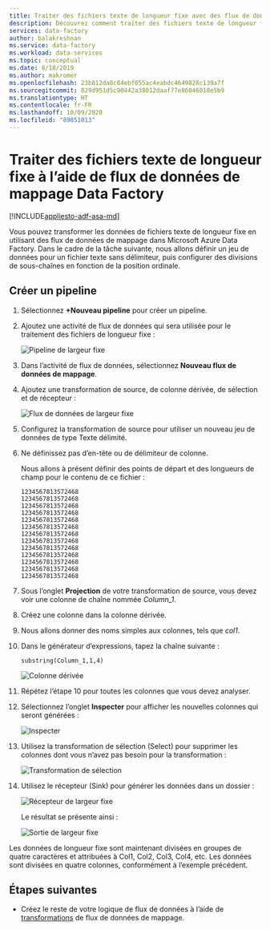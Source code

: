 ```yaml
---
title: Traiter des fichiers texte de longueur fixe avec des flux de données de mappage dans Azure Data Factory
description: Découvrez comment traiter des fichiers texte de longueur fixe dans Azure Data Factory à l’aide de flux de données de mappage.
services: data-factory
author: balakreshnan
ms.service: data-factory
ms.workload: data-services
ms.topic: conceptual
ms.date: 8/18/2019
ms.author: makromer
ms.openlocfilehash: 23b812da8c84ebf055ac4eabdc4649828c139a7f
ms.sourcegitcommit: 829d951d5c90442a38012daaf77e86046018e5b9
ms.translationtype: HT
ms.contentlocale: fr-FR
ms.lasthandoff: 10/09/2020
ms.locfileid: "89051013"
---
```

# <a name="process-fixed-length-text-files-by-using-data-factory-mapping-data-flows"></a>Traiter des fichiers texte de longueur fixe à l’aide de flux de données de mappage Data Factory

[!INCLUDE[appliesto-adf-asa-md](includes/appliesto-adf-asa-md.md)]

Vous pouvez transformer les données de fichiers texte de longueur fixe en utilisant des flux de données de mappage dans Microsoft Azure Data Factory. Dans le cadre de la tâche suivante, nous allons définir un jeu de données pour un fichier texte sans délimiteur, puis configurer des divisions de sous-chaînes en fonction de la position ordinale.

## <a name="create-a-pipeline"></a>Créer un pipeline

1. Sélectionnez **+Nouveau pipeline** pour créer un pipeline.

2. Ajoutez une activité de flux de données qui sera utilisée pour le traitement des fichiers de longueur fixe :

    ![Pipeline de largeur fixe](media/data-flow/fwpipe.png)

3. Dans l’activité de flux de données, sélectionnez **Nouveau flux de données de mappage**.

4. Ajoutez une transformation de source, de colonne dérivée, de sélection et de récepteur :

    ![Flux de données de largeur fixe](media/data-flow/fw2.png)

5. Configurez la transformation de source pour utiliser un nouveau jeu de données de type Texte délimité.

6. Ne définissez pas d’en-tête ou de délimiteur de colonne.

   Nous allons à présent définir des points de départ et des longueurs de champ pour le contenu de ce fichier :

    ```
    1234567813572468
    1234567813572468
    1234567813572468
    1234567813572468
    1234567813572468
    1234567813572468
    1234567813572468
    1234567813572468
    1234567813572468
    1234567813572468
    1234567813572468
    1234567813572468
    1234567813572468
    ```

7. Sous l’onglet **Projection** de votre transformation de source, vous devez voir une colonne de chaîne nommée *Column_1*.

8. Créez une colonne dans la colonne dérivée.

9. Nous allons donner des noms simples aux colonnes, tels que *col1*.

10. Dans le générateur d’expressions, tapez la chaîne suivante :

    ```substring(Column_1,1,4)```

    ![Colonne dérivée](media/data-flow/fwderivedcol1.png)

11. Répétez l’étape 10 pour toutes les colonnes que vous devez analyser.

12. Sélectionnez l’onglet **Inspecter** pour afficher les nouvelles colonnes qui seront générées :

    ![Inspecter](media/data-flow/fwinspect.png)

13. Utilisez la transformation de sélection (Select) pour supprimer les colonnes dont vous n’avez pas besoin pour la transformation :

    ![Transformation de sélection](media/data-flow/fwselect.png)

14. Utilisez le récepteur (Sink) pour générer les données dans un dossier :

    ![Récepteur de largeur fixe](media/data-flow/fwsink.png)

    Le résultat se présente ainsi :

    ![Sortie de largeur fixe](media/data-flow/fxdoutput.png)

  Les données de longueur fixe sont maintenant divisées en groupes de quatre caractères et attribuées à Col1, Col2, Col3, Col4, etc. Les données sont divisées en quatre colonnes, conformément à l’exemple précédent.

## <a name="next-steps"></a>Étapes suivantes

* Créez le reste de votre logique de flux de données à l’aide de [transformations](concepts-data-flow-overview.md) de flux de données de mappage.
